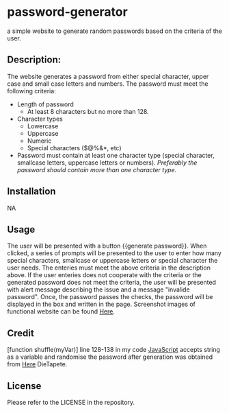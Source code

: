 # password-generator

a simple website to generate random passwords based on the criteria of the user. 

## Description:

The website generates a password from either special character, upper case and small case letters and numbers. The password must meet the following criteria:

* Length of password
    * At least 8 characters but no more than 128.
* Character types
    * Lowercase
    * Uppercase
    * Numeric
    * Special characters ($@%&*, etc)
* Password must contain at least one character type (special character, smallcase letters, uppercase letters or numbers). <em>Preferably the password should contain more than one character type.</em>

## Installation

NA

## Usage

The user will be presented with a button {{generate password}}. When clicked, a series of prompts will be presented to the user to enter how many special characters, smallcase or uppercase letters or special character the user needs. The enteries must meet the above criteria in the description above. If the user enteries does not cooperate with the criteria or the generated password does not meet the criteria, the user will be presented with alert message describing the issue and a message "invalide password". Once, the password passes the checks, the password will be displayed in the box and written in the page. Screenshot images of functional website can be found [Here](/assets/websiteImages/).

## Credit

[function shuffle(myVar)] line 128-138 in my code [JavaScript](/starter/script.js) accepts string as a variable and randomise the password after generation was obtained from [Here](https://gist.github.com/DieTapete/d76d855587c2f7abef7b) DieTapete.

## License

Please refer to the LICENSE in the repository.

